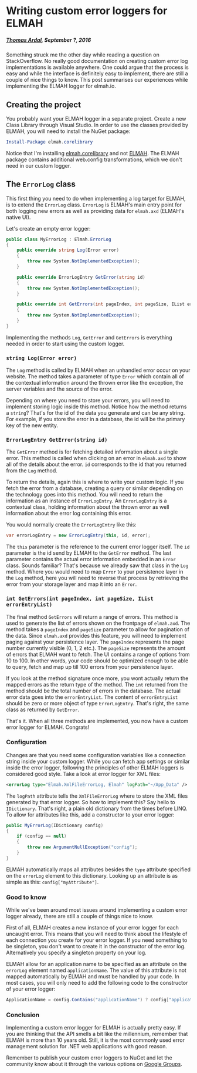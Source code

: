 # Writing custom error loggers for ELMAH##### [Thomas Ardal](http://elmah.io/about/), September ?, 2016Something struck me the other day while reading a question on StackOverflow. No really good documentation on creating custom error log implementations is available anywhere. One could argue that the process is easy and while the interface is definitely easy to implement, there are still a couple of nice things to know. This post summarises our experiences while implementing the ELMAH logger for elmah.io.## Creating the projectYou probably want your ELMAH logger in a separate project. Create a new Class Library through Visual Studio. In order to use the classes provided by ELMAH, you will need to install the NuGet package:```powershellInstall-Package elmah.corelibrary```Notice that I'm installing [elmah.corelibrary](https://www.nuget.org/packages/elmah.corelibrary/) and not [ELMAH](https://www.nuget.org/packages/elmah/). The ELMAH package contains additional web.config transformations, which we don't need in our custom logger.## The `ErrorLog` classThis first thing you need to do when implementing a log target for ELMAH, is to extend the `ErrorLog` class. `ErrorLog` is ELMAH's main entry point for both logging new errors as well as providing data for `elmah.axd` (ELMAH's native UI).Let's create an empty error logger:```csharppublic class MyErrorLog : Elmah.ErrorLog{    public override string Log(Error error)    {        throw new System.NotImplementedException();    }    public override ErrorLogEntry GetError(string id)    {        throw new System.NotImplementedException();    }    public override int GetErrors(int pageIndex, int pageSize, IList errorEntryList)    {        throw new System.NotImplementedException();    }}```Implementing the methods `Log`, `GetError` and `GetErrors` is everything needed in order to start using the custom logger.### `string Log(Error error)`The `Log` method is called by ELMAH when an unhandled error occur on your website. The method takes a parameter of type `Error` which contain all of the contextual information around the thrown error like the exception, the server variables and the source of the error.Depending on where you need to store your errors, you will need to implement storing logic inside this method. Notice how the method returns a `string`? That's for the id of the data you generate and can be any string. For example, if you store the error in a database, the id will be the primary key of the new entity.### `ErrorLogEntry GetError(string id)`The `GetError` method is for fetching detailed information about a single error. This method is called when clicking on an error in `elmah.axd` to show all of the details about the error. `id` corresponds to the id that you returned from the `Log` method.To return the details, again this is where to write your custom logic. If you fetch the error from a database, creating a query or similar depending on the technology goes into this method. You will need to return the information as an instance of `ErrorLogEntry`. An `ErrorLogEntry` is a contextual class, holding information about the thrown error as well information about the error log containing this error.You would normally create the `ErrorLogEntry` like this:```csharpvar errorLogEntry = new ErrorLogEntry(this, id, error);```The `this` parameter is the reference to the current error logger itself. The `id` parameter is the id send by ELMAH to the `GetError` method. The last parameter contains the actual error information embedded in an `Error` class. Sounds familiar? That's because we already saw that class in the `Log` method. Where you would need to map `Error` to your persistence layer in the `Log` method, here you will need to reverse that process by retrieving the error from your storage layer and map it into an `Error`.### `int GetErrors(int pageIndex, int pageSize, IList errorEntryList)`The final method `GetErrors` will return a range of errors. This method is used to generate the list of errors shown on the frontpage of `elmah.axd`. The method takes a `pageIndex` and `pageSize` parameter to allow for pagination of the data. Since `elmah.axd` provides this feature, you will need to implement paging against your persistence layer. The `pageIndex` represents the page number currently visible (0, 1, 2 etc.). The `pageSize` represents the amount of errors that ELMAH want to fetch. The UI contains a range of options from 10 to 100. In other words, your code should be optimized enough to be able to query, fetch and map up till 100 errors from your persistence layer.If you look at the method signature once more, you wont actually return the mapped errors as the return type of the method. The `int` returned from the method should be the total number of errors in the database. The actual error data goes into the `errorEntryList`. The content of `errorEntryList` should be zero or more object of type `ErrorLogEntry`. That's right, the same class as returned by `GetError`.That's it. When all three methods are implemented, you now have a custom error logger for ELMAH. Congrats!### ConfigurationChanges are that you need some configuration variables like a connection string inside your custom logger. While you can fetch app settings or similar inside the error logger, following the principles of other ELMAH loggers is considered good style. Take a look at error logger for XML files:```xml<errorLog type="Elmah.XmlFileErrorLog, Elmah" logPath="~/App_Data" />```The `logPath` attribute tells the `XmlFileErrorLog` where to store the XML files generated by that error logger. So how to implement this? Say hello to `IDictionary`. That's right, a plain old dictionary from the times before LINQ. To allow for attributes like this, add a constructor to your error logger:```csharppublic MyErrorLog(IDictionary config){    if (config == null)    {        throw new ArgumentNullException("config");    }}```ELMAH automatically maps all attributes besides the `type` attribute specified on the `errorLog` element to this dictionary. Looking up an attribute is as simple as this: `config["myAttribute"]`.### Good to knowWhile we've been around most issues around implementing a custom error logger already, there are still a couple of things nice to know.First of all, ELMAH creates a new instance of your error logger for each uncaught error. This means that you will need to think about the lifestyle of each connection you create for your error logger. If you need something to be singleton, you don't want to create it in the constructor of the error log. Alternatively you specify a singleton property on your log.ELMAH allow for an application name to be specified as an attribute on the `errorLog` element named `applicationName`. The value of this attribute is not mapped automatically by ELMAH and must be handled by your code. In most cases, you will only need to add the following code to the constructor of your error logger:```csharpApplicationName = config.Contains("applicationName") ? config["applicationName"].ToString() : string.Empty;```### ConclusionImplementing a custom error logger for ELMAH is actually pretty easy. If you are thinking that the API smells a bit like the millennium, remember that ELMAH is more than 10 years old. Still, it is the most commonly used error management solution for .NET web applications with good reason.Remember to publish your custom error loggers to NuGet and let the community know about it through the various options on [Google Groups](https://groups.google.com/forum/#!forum/elmah).